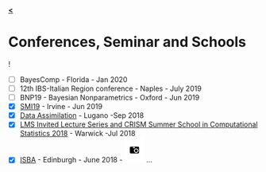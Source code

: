 [**<**](/index)

# Conferences, Seminar and Schools

!
- [ ] BayesComp - Florida - Jan 2020
- [ ] 12th IBS-Italian Region conference - Naples - July 2019
- [ ] BNP19 - Bayesian Nonparametrics - Oxford - Jun 2019
- [x] [SMI19](/pages/SMI19) - Irvine - Jun 2019
- [x] [Data Assimilation](/pages/lug) - Lugano -Sep 2018
- [x] [LMS Invited Lecture Series and CRISM Summer School in Computational Statistics 2018](/pages/Warwick18) - Warwick -Jul 2018
- [x] [ISBA](https://bayesian.org/isba2018/) - Edinburgh - June 2018 - [<img src="/images/cam.png" width="40">](/pages/ISBA)
...

